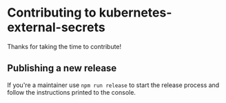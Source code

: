 # Contributing to kubernetes-external-secrets

Thanks for taking the time to contribute!

## Publishing a new release

If you're a maintainer use `npm run release` to start the release
process and follow the instructions printed to the console.
